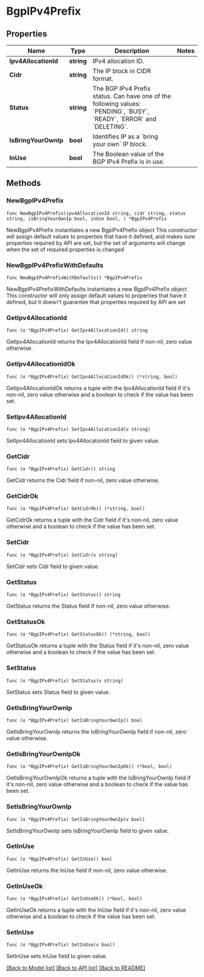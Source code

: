 # BgpIPv4Prefix

## Properties

Name | Type | Description | Notes
------------ | ------------- | ------------- | -------------
**Ipv4AllocationId** | **string** | IPv4 allocation ID. | 
**Cidr** | **string** | The IP block in CIDR format. | 
**Status** | **string** | The BGP IPv4 Prefix status. Can have one of the following values: &#x60;PENDING&#x60;, &#x60;BUSY&#x60;, &#x60;READY&#x60;, &#x60;ERROR&#x60; and &#x60;DELETING&#x60;. | 
**IsBringYourOwnIp** | **bool** | Identifies IP as a &#x60;bring your own&#x60; IP block. | 
**InUse** | **bool** | The Boolean value of the BGP IPv4 Prefix is in use. | 

## Methods

### NewBgpIPv4Prefix

`func NewBgpIPv4Prefix(ipv4AllocationId string, cidr string, status string, isBringYourOwnIp bool, inUse bool, ) *BgpIPv4Prefix`

NewBgpIPv4Prefix instantiates a new BgpIPv4Prefix object
This constructor will assign default values to properties that have it defined,
and makes sure properties required by API are set, but the set of arguments
will change when the set of required properties is changed

### NewBgpIPv4PrefixWithDefaults

`func NewBgpIPv4PrefixWithDefaults() *BgpIPv4Prefix`

NewBgpIPv4PrefixWithDefaults instantiates a new BgpIPv4Prefix object
This constructor will only assign default values to properties that have it defined,
but it doesn't guarantee that properties required by API are set

### GetIpv4AllocationId

`func (o *BgpIPv4Prefix) GetIpv4AllocationId() string`

GetIpv4AllocationId returns the Ipv4AllocationId field if non-nil, zero value otherwise.

### GetIpv4AllocationIdOk

`func (o *BgpIPv4Prefix) GetIpv4AllocationIdOk() (*string, bool)`

GetIpv4AllocationIdOk returns a tuple with the Ipv4AllocationId field if it's non-nil, zero value otherwise
and a boolean to check if the value has been set.

### SetIpv4AllocationId

`func (o *BgpIPv4Prefix) SetIpv4AllocationId(v string)`

SetIpv4AllocationId sets Ipv4AllocationId field to given value.


### GetCidr

`func (o *BgpIPv4Prefix) GetCidr() string`

GetCidr returns the Cidr field if non-nil, zero value otherwise.

### GetCidrOk

`func (o *BgpIPv4Prefix) GetCidrOk() (*string, bool)`

GetCidrOk returns a tuple with the Cidr field if it's non-nil, zero value otherwise
and a boolean to check if the value has been set.

### SetCidr

`func (o *BgpIPv4Prefix) SetCidr(v string)`

SetCidr sets Cidr field to given value.


### GetStatus

`func (o *BgpIPv4Prefix) GetStatus() string`

GetStatus returns the Status field if non-nil, zero value otherwise.

### GetStatusOk

`func (o *BgpIPv4Prefix) GetStatusOk() (*string, bool)`

GetStatusOk returns a tuple with the Status field if it's non-nil, zero value otherwise
and a boolean to check if the value has been set.

### SetStatus

`func (o *BgpIPv4Prefix) SetStatus(v string)`

SetStatus sets Status field to given value.


### GetIsBringYourOwnIp

`func (o *BgpIPv4Prefix) GetIsBringYourOwnIp() bool`

GetIsBringYourOwnIp returns the IsBringYourOwnIp field if non-nil, zero value otherwise.

### GetIsBringYourOwnIpOk

`func (o *BgpIPv4Prefix) GetIsBringYourOwnIpOk() (*bool, bool)`

GetIsBringYourOwnIpOk returns a tuple with the IsBringYourOwnIp field if it's non-nil, zero value otherwise
and a boolean to check if the value has been set.

### SetIsBringYourOwnIp

`func (o *BgpIPv4Prefix) SetIsBringYourOwnIp(v bool)`

SetIsBringYourOwnIp sets IsBringYourOwnIp field to given value.


### GetInUse

`func (o *BgpIPv4Prefix) GetInUse() bool`

GetInUse returns the InUse field if non-nil, zero value otherwise.

### GetInUseOk

`func (o *BgpIPv4Prefix) GetInUseOk() (*bool, bool)`

GetInUseOk returns a tuple with the InUse field if it's non-nil, zero value otherwise
and a boolean to check if the value has been set.

### SetInUse

`func (o *BgpIPv4Prefix) SetInUse(v bool)`

SetInUse sets InUse field to given value.



[[Back to Model list]](../README.md#documentation-for-models) [[Back to API list]](../README.md#documentation-for-api-endpoints) [[Back to README]](../README.md)


